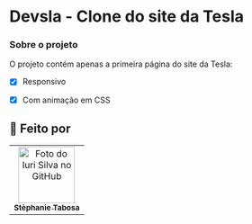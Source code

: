 # Devsla - Clone do site da Tesla





### Sobre o projeto

O projeto contém apenas a primeira página do site da Tesla:

- [x] Responsivo
- [x] Com animação em CSS



## 🤝 Feito por


<table>
  <tr>
    <td align="center">
      <a href="#">
        <img src="https://avatars3.githubusercontent.com/u/31936044" width="100px;" alt="Foto do Iuri Silva no GitHub"/><br>
        <sub>
          <b>Stèphanie Tabosa</b>
        </sub>
      </a>
    </td>
  </tr>
</table>
